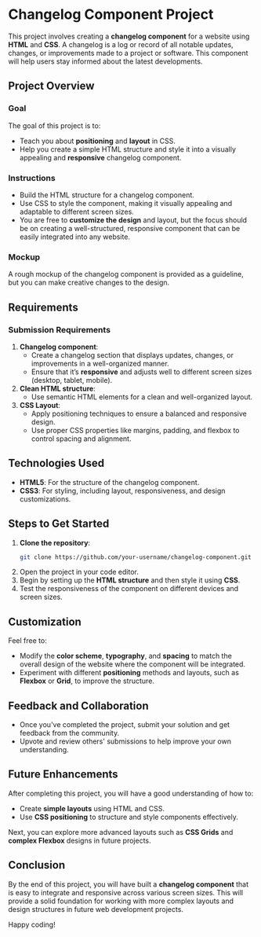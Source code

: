 # Changelog Component Project

This project involves creating a **changelog component** for a website using **HTML** and **CSS**. A changelog is a log or record of all notable updates, changes, or improvements made to a project or software. This component will help users stay informed about the latest developments.

## Project Overview

### Goal
The goal of this project is to:
- Teach you about **positioning** and **layout** in CSS.
- Help you create a simple HTML structure and style it into a visually appealing and **responsive** changelog component.

### Instructions
- Build the HTML structure for a changelog component.
- Use CSS to style the component, making it visually appealing and adaptable to different screen sizes.
- You are free to **customize the design** and layout, but the focus should be on creating a well-structured, responsive component that can be easily integrated into any website.

### Mockup
A rough mockup of the changelog component is provided as a guideline, but you can make creative changes to the design.

## Requirements

### Submission Requirements
1. **Changelog component**:
   - Create a changelog section that displays updates, changes, or improvements in a well-organized manner.
   - Ensure that it’s **responsive** and adjusts well to different screen sizes (desktop, tablet, mobile).
2. **Clean HTML structure**:
   - Use semantic HTML elements for a clean and well-organized layout.
3. **CSS Layout**:
   - Apply positioning techniques to ensure a balanced and responsive design.
   - Use proper CSS properties like margins, padding, and flexbox to control spacing and alignment.

## Technologies Used
- **HTML5**: For the structure of the changelog component.
- **CSS3**: For styling, including layout, responsiveness, and design customizations.

## Steps to Get Started

1. **Clone the repository**:
    ```bash
    git clone https://github.com/your-username/changelog-component.git
    ```
2. Open the project in your code editor.
3. Begin by setting up the **HTML structure** and then style it using **CSS**.
4. Test the responsiveness of the component on different devices and screen sizes.

## Customization

Feel free to:
- Modify the **color scheme**, **typography**, and **spacing** to match the overall design of the website where the component will be integrated.
- Experiment with different **positioning** methods and layouts, such as **Flexbox** or **Grid**, to improve the structure.

## Feedback and Collaboration

- Once you've completed the project, submit your solution and get feedback from the community.
- Upvote and review others' submissions to help improve your own understanding.

## Future Enhancements

After completing this project, you will have a good understanding of how to:
- Create **simple layouts** using HTML and CSS.
- Use **CSS positioning** to structure and style components effectively.

Next, you can explore more advanced layouts such as **CSS Grids** and **complex Flexbox** designs in future projects.

## Conclusion

By the end of this project, you will have built a **changelog component** that is easy to integrate and responsive across various screen sizes. This will provide a solid foundation for working with more complex layouts and design structures in future web development projects.

Happy coding!
